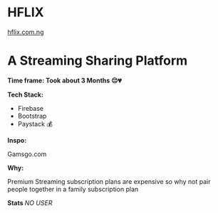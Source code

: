 <h1> HFLIX </h1>
<a href="hflix.com.ng"> hflix.com.ng </a>

<h1 > A Streaming Sharing Platform</h1>

<b>Time frame: Took about 3 Months 😔💔</b>

<b> Tech Stack: </b>
<ul>
  <li> Firebase </li>
  <li> Bootstrap </li>
  <li> Paystack 💰 </li>
</ul>

<b> Inspo: </b> <p> Gamsgo.com </p>
<b> Why: </b> <p> Premium Streaming subscription plans are expensive so why not pair people together in a family subscription plan </p>

<b> Stats </b>
*NO USER*
